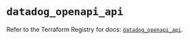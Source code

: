 # `datadog_openapi_api`

Refer to the Terraform Registry for docs: [`datadog_openapi_api`](https://registry.terraform.io/providers/datadog/datadog/3.76.0/docs/resources/openapi_api).
